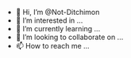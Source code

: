 - 👋 Hi, I’m @Not-Ditchimon
- 👀 I’m interested in ...
- 🌱 I’m currently learning ...
- 💞️ I’m looking to collaborate on ...
- 📫 How to reach me ...

<!---
Not-Ditchimon/Not-Ditchimon is a ✨ special ✨ repository because its `README.md` (this file) appears on your GitHub profile.
You can click the Preview link to take a look at your changes.
--->
